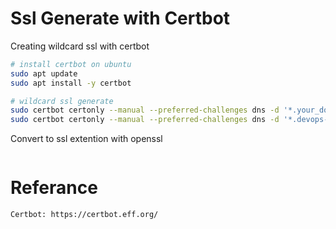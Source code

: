 # Ssl Generate with Certbot


Creating wildcard ssl with certbot
``` bash
# install certbot on ubuntu
sudo apt update 
sudo apt install -y certbot

# wildcard ssl generate
sudo certbot certonly --manual --preferred-challenges dns -d '*.your_domain.com'
sudo certbot certonly --manual --preferred-challenges dns -d '*.devops-deniz.net'

```


Convert to ssl extention with openssl
``` bash


```

# Referance
``` bash
Certbot: https://certbot.eff.org/



```